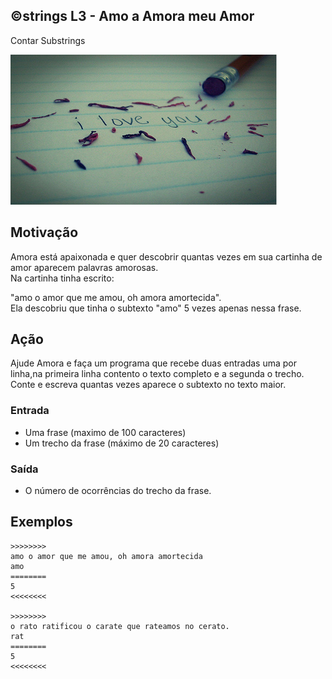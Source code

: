 ## ©strings L3 - Amo a Amora meu Amor
Contar Substrings

![](__capa.jpg)

## Motivação

Amora está apaixonada e quer descobrir quantas vezes em sua cartinha de amor aparecem palavras amorosas.  
Na cartinha tinha escrito:

"amo o amor que me amou, oh amora amortecida".  
Ela descobriu que tinha o subtexto "amo" 5 vezes apenas nessa frase.  
  
## Ação

Ajude Amora e faça um programa que recebe duas entradas uma por linha,na primeira linha contento o texto completo e a segunda o trecho.
Conte e escreva quantas vezes aparece o subtexto no texto maior.

### Entrada

* Uma frase (maximo de 100 caracteres)
* Um trecho da frase (máximo de 20 caracteres)

### Saída

* O número de ocorrências do trecho da frase.  

## Exemplos

```
>>>>>>>>
amo o amor que me amou, oh amora amortecida
amo
========
5
<<<<<<<<

>>>>>>>>
o rato ratificou o carate que rateamos no cerato.
rat
========
5
<<<<<<<<
```

